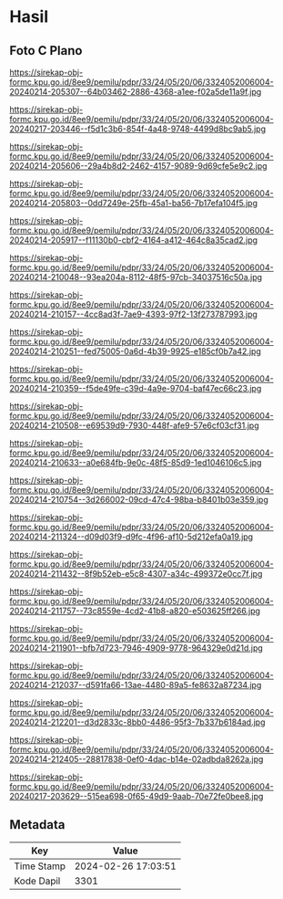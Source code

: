 # Hasil

## Foto C Plano

https://sirekap-obj-formc.kpu.go.id/8ee9/pemilu/pdpr/33/24/05/20/06/3324052006004-20240214-205307--64b03462-2886-4368-a1ee-f02a5de11a9f.jpg

https://sirekap-obj-formc.kpu.go.id/8ee9/pemilu/pdpr/33/24/05/20/06/3324052006004-20240217-203446--f5d1c3b6-854f-4a48-9748-4499d8bc9ab5.jpg

https://sirekap-obj-formc.kpu.go.id/8ee9/pemilu/pdpr/33/24/05/20/06/3324052006004-20240214-205606--29a4b8d2-2462-4157-9089-9d69cfe5e9c2.jpg

https://sirekap-obj-formc.kpu.go.id/8ee9/pemilu/pdpr/33/24/05/20/06/3324052006004-20240214-205803--0dd7249e-25fb-45a1-ba56-7b17efa104f5.jpg

https://sirekap-obj-formc.kpu.go.id/8ee9/pemilu/pdpr/33/24/05/20/06/3324052006004-20240214-205917--f11130b0-cbf2-4164-a412-464c8a35cad2.jpg

https://sirekap-obj-formc.kpu.go.id/8ee9/pemilu/pdpr/33/24/05/20/06/3324052006004-20240214-210048--93ea204a-8112-48f5-97cb-34037516c50a.jpg

https://sirekap-obj-formc.kpu.go.id/8ee9/pemilu/pdpr/33/24/05/20/06/3324052006004-20240214-210157--4cc8ad3f-7ae9-4393-97f2-13f273787993.jpg

https://sirekap-obj-formc.kpu.go.id/8ee9/pemilu/pdpr/33/24/05/20/06/3324052006004-20240214-210251--fed75005-0a6d-4b39-9925-e185cf0b7a42.jpg

https://sirekap-obj-formc.kpu.go.id/8ee9/pemilu/pdpr/33/24/05/20/06/3324052006004-20240214-210359--f5de49fe-c39d-4a9e-9704-baf47ec66c23.jpg

https://sirekap-obj-formc.kpu.go.id/8ee9/pemilu/pdpr/33/24/05/20/06/3324052006004-20240214-210508--e69539d9-7930-448f-afe9-57e6cf03cf31.jpg

https://sirekap-obj-formc.kpu.go.id/8ee9/pemilu/pdpr/33/24/05/20/06/3324052006004-20240214-210633--a0e684fb-9e0c-48f5-85d9-1ed1046106c5.jpg

https://sirekap-obj-formc.kpu.go.id/8ee9/pemilu/pdpr/33/24/05/20/06/3324052006004-20240214-210754--3d266002-09cd-47c4-98ba-b8401b03e359.jpg

https://sirekap-obj-formc.kpu.go.id/8ee9/pemilu/pdpr/33/24/05/20/06/3324052006004-20240214-211324--d09d03f9-d9fc-4f96-af10-5d212efa0a19.jpg

https://sirekap-obj-formc.kpu.go.id/8ee9/pemilu/pdpr/33/24/05/20/06/3324052006004-20240214-211432--8f9b52eb-e5c8-4307-a34c-499372e0cc7f.jpg

https://sirekap-obj-formc.kpu.go.id/8ee9/pemilu/pdpr/33/24/05/20/06/3324052006004-20240214-211757--73c8559e-4cd2-41b8-a820-e503625ff266.jpg

https://sirekap-obj-formc.kpu.go.id/8ee9/pemilu/pdpr/33/24/05/20/06/3324052006004-20240214-211901--bfb7d723-7946-4909-9778-964329e0d21d.jpg

https://sirekap-obj-formc.kpu.go.id/8ee9/pemilu/pdpr/33/24/05/20/06/3324052006004-20240214-212037--d591fa66-13ae-4480-89a5-fe8632a87234.jpg

https://sirekap-obj-formc.kpu.go.id/8ee9/pemilu/pdpr/33/24/05/20/06/3324052006004-20240214-212201--d3d2833c-8bb0-4486-95f3-7b337b6184ad.jpg

https://sirekap-obj-formc.kpu.go.id/8ee9/pemilu/pdpr/33/24/05/20/06/3324052006004-20240214-212405--28817838-0ef0-4dac-b14e-02adbda8262a.jpg

https://sirekap-obj-formc.kpu.go.id/8ee9/pemilu/pdpr/33/24/05/20/06/3324052006004-20240217-203629--515ea698-0f65-49d9-9aab-70e72fe0bee8.jpg


## Metadata

| Key        | Value               |
| ---------- | ------------------- |
| Time Stamp | 2024-02-26 17:03:51 |
| Kode Dapil | 3301                |



